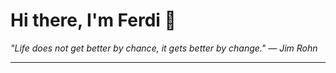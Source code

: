 <h1>Hi there, I'm Ferdi 👋</h1>

<p><em>
  "Life does not get better by chance, it gets better by change." — Jim Rohn
</em></p>

---

